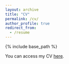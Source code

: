 ```yaml
---
layout: archive
title: "CV"
permalink: /cv/
author_profile: true
redirect_from:
  - /resume
---
```

{% include base_path %}

You can access my CV [here](https://drive.google.com/file/d/1ZRcWz-PSOub377taxyo7h-KH2Fs4yODJ/view?usp=sharing).
